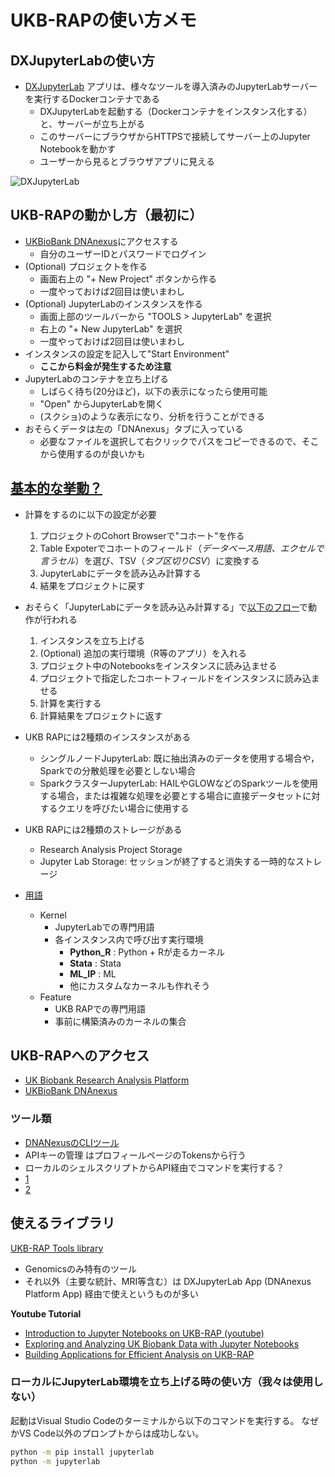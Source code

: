# UKB-RAPの使い方メモ



## DXJupyterLabの使い方

- [DXJupyterLab](https://ukbiobank.dnanexus.com/panx/tool/app/dxjupyterlab) アプリは、様々なツールを導入済みのJupyterLabサーバーを実行するDockerコンテナである
    - DXJupyterLabを起動する（Dockerコンテナをインスタンス化する）と、サーバーが立ち上がる
    - このサーバーにブラウザからHTTPSで接続してサーバー上のJupyter Notebookを動かす
    - ユーザーから見るとブラウザアプリに見える

![DXJupyterLab](https://hosokawakenchi.github.io/ukb_rap_usage_notes/images/DXJupyterLab_diagram.svg)


## UKB-RAPの動かし方（最初に）

- [UKBioBank DNAnexus](https://ukbiobank.dnanexus.com/)にアクセスする
    - 自分のユーザーIDとパスワードでログイン
- (Optional) プロジェクトを作る
    - 画面右上の "+ New Project" ボタンから作る
    - 一度やっておけば2回目は使いまわし
- (Optional) JupyterLabのインスタンスを作る
    - 画面上部のツールバーから "TOOLS > JupyterLab" を選択
    - 右上の "+ New JupyterLab" を選択
    - 一度やっておけば2回目は使いまわし
- インスタンスの設定を記入して"Start Environment"
    - **ここから料金が発生するため注意**
- JupyterLabのコンテナを立ち上げる
    - しばらく待ち(20分ほど)，以下の表示になったら使用可能
    - "Open" からJupyterLabを開く
    - (スクショ)のような表示になり、分析を行うことができる
- おそらくデータは左の「DNAnexus」タブに入っている
    - 必要なファイルを選択して右クリックでパスをコピーできるので、そこから使用するのが良いかも



## [基本的な挙動？](https://www.youtube.com/watch?v=YIPdhf3qbQA&t=11m45s)

- 計算をするのに以下の設定が必要
    1. プロジェクトのCohort Browserで"コホート"を作る
    2. Table Expoterでコホートのフィールド（*データベース用語、エクセルで言うセル*）を選び、TSV（*タブ区切りCSV*）に変換する
    3. JupyterLabにデータを読み込み計算する
    4. 結果をプロジェクトに戻す
- おそらく「JupyterLabにデータを読み込み計算する」で[以下のフロー]((https://www.youtube.com/watch?v=YIPdhf3qbQA&t=11m45s))で動作が行われる
    1. インスタンスを立ち上げる
    2. (Optional) 追加の実行環境（R等のアプリ）を入れる
    3. プロジェクト中のNotebooksをインスタンスに読み込ませる
    4. プロジェクトで指定したコホートフィールドをインスタンスに読み込ませる
    5. 計算を実行する
    6. 計算結果をプロジェクトに返す


 
 

- UKB RAPには2種類のインスタンスがある
    - シングルノードJupyterLab: 既に抽出済みのデータを使用する場合や，Sparkでの分散処理を必要としない場合　
    - SparkクラスターJupyterLab: HAILやGLOWなどのSparkツールを使用する場合，または複雑な処理を必要とする場合に直接データセットに対するクエリを呼びたい場合に使用する
- UKB RAPには2種類のストレージがある
    - Research Analysis Project Storage
    - Jupyter Lab Storage: セッションが終了すると消失する一時的なストレージ

- [用語](https://www.youtube.com/watch?v=YIPdhf3qbQA&t=8m33s)
    - Kernel
        - JupyterLabでの専門用語
        - 各インスタンス内で呼び出す実行環境
            - **Python_R** : Python + Rが走るカーネル
            - **Stata** : Stata
            - **ML_IP** : ML
            - 他にカスタムなカーネルも作れそう
    - Feature
        - UKB RAPでの専門用語
        - 事前に構築済みのカーネルの集合

## UKB-RAPへのアクセス

- [UK Biobank Research Analysis Platform](https://www.ukbiobank.ac.uk/enable-your-research/research-analysis-platform)
- [UKBioBank DNAnexus](https://ukbiobank.dnanexus.com/)

### ツール類
- [DNANexusのCLIツール](https://documentation.dnanexus.com/downloads)
 - APIキーの管理 はプロフィールページのTokensから行う
- ローカルのシェルスクリプトからAPI経由でコマンドを実行する？
 - [1](https://dnanexus.gitbook.io/uk-biobank-rap/getting-started/training-videos/general#how-to-create-an-app-workflow-and-bring-your-own-tools)
 - [2](https://dnanexus.gitbook.io/uk-biobank-rap/working-on-the-research-analysis-platform/running-analysis-jobs/command-line-interface)

## 使えるライブラリ

[UKB-RAP Tools library](https://dnanexus.gitbook.io/uk-biobank-rap/working-on-the-research-analysis-platform/running-analysis-jobs/tools-library)

- Genomicsのみ特有のツール
- それ以外（主要な統計、MRI等含む）は DXJupyterLab App (DNAnexus Platform App) 経由で使えというものが多い


**Youtube Tutorial**
- [Introduction to Jupyter Notebooks on UKB-RAP (youtube)](https://www.youtube.com/watch?v=YIPdhf3qbQA)
- [Exploring and Analyzing UK Biobank Data with Jupyter Notebooks](https://www.youtube.com/watch?v=jodNjrYF8po)
- [Building Applications for Efficient Analysis on UKB-RAP](https://www.youtube.com/watch?v=LC3JcBYj-Mo)



### ローカルにJupyterLab環境を立ち上げる時の使い方（我々は使用しない）
 
起動はVisual Studio Codeのターミナルから以下のコマンドを実行する。
なぜかVS Code以外のプロンプトからは成功しない。

```bash
python -m pip install jupyterlab
python -m jupyterlab
```

